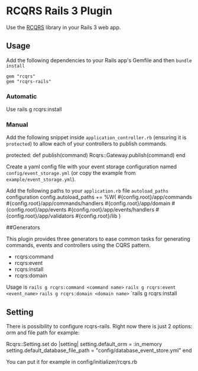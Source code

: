 # RCQRS Rails 3 Plugin

Use the [RCQRS](https://github.com/slashdotdash/rcqrs) library in your Rails 3 web app.

## Usage

Add the following dependencies to your Rails app's Gemfile and then `bundle install`

    gem "rcqrs"
    gem "rcqrs-rails"

### Automatic
Use rails g rcqrs:install 

### Manual

Add the following snippet inside `application_controller.rb` (ensuring it is `protected`) to allow each of your controllers to publish commands.

  protected:
    def publish(command)
      Rcqrs::Gateway.publish(command)
    end

Create a yaml config file with your event storage configuration named `config/event_storage.yml` (or copy the example from `example/event_storage.yml`).

Add the following paths to your `application.rb` file `autoload_paths` configuration
    config.autoload_paths += %W(
								  #{config.root}/app/commands
								  #{config.root}/app/commands/handlers
								  #{config.root}/app/domain
								  #{config.root}/app/events
								  #{config.root}/app/events/handlers
								  #{config.root}/app/validators
								  #{config.root}/lib
								)

##Generators

This plugin provides three generators to ease common tasks for generating commands, events and controllers using the CQRS pattern.

* rcqrs:command
* rcqrs:event
* rcqrs:install
* rcqrs:domain

Usage is `rails g rcqrs:command <command name>`
         `rails g rcqrs:event <event_name>`
         `rails g rcqrs:domain <domain name>`
         `rails g rcqrs:install

## Setting

There is possibility to configure rcqrs-rails. Right now there is just 2 options: orm and file path for example:

  Rcqrs::Setting.set do |setting|
    setting.default_orm = :in_memory 
    setting.default_database_file_path = "config/database_event_store.yml" 
  end 

You can put it for example in config/initializer/rcqrs.rb
